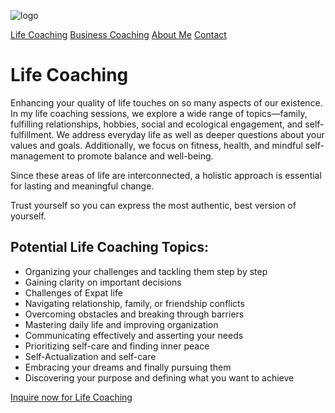 ![logo](/images/logo.png)

[Life Coaching](/life-coaching)
[Business Coaching](/business-coaching)
[About Me](/about)
[Contact](/contact)

# Life Coaching

Enhancing your quality of life touches on so many aspects of our existence. In my life coaching sessions, we explore a wide range of topics—family, fulfilling relationships, hobbies, social and ecological engagement, and self-fulfillment. We address everyday life as well as deeper questions about your values and goals. Additionally, we focus on fitness, health, and mindful self-management to promote balance and well-being.

Since these areas of life are interconnected, a holistic approach is essential for lasting and meaningful change.

Trust yourself so you can express the most authentic, best version of yourself.

## Potential Life Coaching Topics:

- Organizing your challenges and tackling them step by step
- Gaining clarity on important decisions
- Challenges of Expat life
- Navigating relationship, family, or friendship conflicts
- Overcoming obstacles and breaking through barriers
- Mastering daily life and improving organization
- Communicating effectively and asserting your needs
- Prioritizing self-care and finding inner peace
- Self-Actualization and self-care
- Embracing your dreams and finally pursuing them
- Discovering your purpose and defining what you want to achieve


[Inquire now for Life Coaching](/contact)
